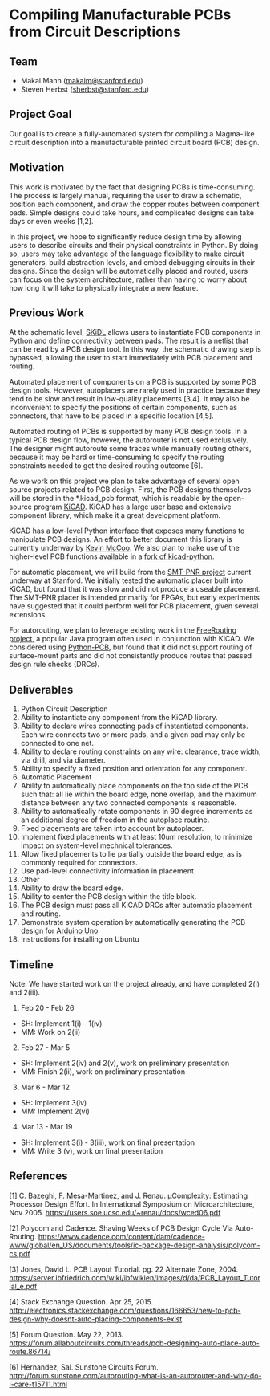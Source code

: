 # Compiling Manufacturable PCBs from Circuit Descriptions

## Team
* Makai Mann (makaim@stanford.edu)
* Steven Herbst (sherbst@stanford.edu)

## Project Goal
Our goal is to create a fully-automated system for compiling a Magma-like circuit description into a manufacturable printed circuit board (PCB) design.  

## Motivation
This work is motivated by the fact that designing PCBs is time-consuming.  The process is largely manual, requiring the user to draw a schematic, position each component, and draw the copper routes between component pads.  Simple designs could take hours, and complicated designs can take days or even weeks [1,2].

In this project, we hope to significantly reduce design time by allowing users to describe circuits and their physical constraints in Python.  By doing so, users may take advantage of the language flexibility to make circuit generators, build abstraction levels, and embed debugging circuits in their designs.  Since the design will be automatically placed and routed, users can focus on the system architecture, rather than having to worry about how long it will take to physically integrate a new feature.

## Previous Work
At the schematic level, [SKiDL](https://github.com/xesscorp/skidl) allows users to instantiate PCB components in Python and define connectivity between pads.  The result is a netlist that can be read by a PCB design tool.  In this way, the schematic drawing step is bypassed, allowing the user to start immediately with PCB placement and routing. 

Automated placement of components on a PCB is supported by some PCB design tools.  However, autoplacers are rarely used in practice because they tend to be slow and result in low-quality placements [3,4].  It may also be inconvenient to specify the positions of certain components, such as connectors, that have to be placed in a specific location [4,5].  

Automated routing of PCBs is supported by many PCB design tools.  In a typical PCB design flow, however, the autorouter is not used exclusively.  The designer might autoroute some traces while manually routing others, because it may be hard or time-consuming to specify the routing constraints needed to get the desired routing outcome [6].

As we work on this project we plan to take advantage of several open source projects related to PCB design.  First, the PCB designs themselves will be stored in the *.kicad_pcb format, which is readable by the open-source program [KiCAD](http://kicad-pcb.org).  KiCAD has a large user base and extensive component library, which make it a great development platform.

KiCAD has a low-level Python interface that exposes many functions to manipulate PCB designs.  An effort to better document this library is currently underway by [Kevin McCoo](https://kicad.mmccoo.com).  We also plan to make use of the higher-level PCB functions available in a [fork of kicad-python](https://github.com/hyOzd/kicad-python).  

For automatic placement, we will build from the [SMT-PNR project](https://github.com/cdonovick/SMT-PNR) current underway at Stanford.  We initially tested the automatic placer built into KiCAD, but found that it was slow and did not produce a useable placement.  The SMT-PNR placer is intended primarily for FPGAs, but early experiments have suggested that it could perform well for PCB placement, given several extensions.

For autorouting, we plan to leverage existing work in the [FreeRouting project](https://github.com/nikropht/FreeRouting), a popular Java program often used in conjunction with KiCAD.  We considered using [Python-PCB](https://github.com/vygr/Python-PCB), but found that it did not support routing of surface-mount parts and did not consistently produce routes that passed design rule checks (DRCs).

## Deliverables
1. Python Circuit Description
 1. Ability to instantiate any component from the KiCAD library.
 2. Ability to declare wires connecting pads of instantiated components.  Each wire connects two or more pads, and a given pad may only be connected to one net.
 3. Ability to declare routing constraints on any wire: clearance, trace width, via drill, and via diameter.
 4. Ability to specify a fixed position and orientation for any component.
2. Automatic Placement
 1. Ability to automatically place components on the top side of the PCB such that: all lie within the board edge, none overlap, and the maximum distance between any two connected components is reasonable.  
 2. Ability to automatically rotate components in 90 degree increments as an additional degree of freedom in the autoplace routine.
 3. Fixed placements are taken into account by autoplacer.
 4. Implement fixed placements with at least 10um resolution, to minimize impact on system-level mechnical tolerances.
 5. Allow fixed placements to lie partially outside the board edge, as is commonly required for connectors.
 6. Use pad-level connectivity information in placement
3. Other
 1. Ability to draw the board edge.
 2. Ability to center the PCB design within the title block.
 3. The PCB design must pass all KiCAD DRCs after automatic placement and routing.
 4. Demonstrate system operation by automatically generating the PCB design for [Arduino Uno](https://www.arduino.cc/en/uploads/Main/Arduino_Uno_Rev3-schematic.pdf)
 5. Instructions for installing on Ubuntu

## Timeline

Note: We have started work on the project already, and have completed 2(i) and 2(iii).

1. Feb 20 - Feb 26
 * SH: Implement 1(i) - 1(iv)
 * MM: Work on 2(ii)
2. Feb 27 - Mar 5
 * SH: Implement 2(iv) and 2(v), work on preliminary presentation
 * MM: Finish 2(ii), work on preliminary presentation
3. Mar 6 - Mar 12
 * SH: Implement 3(iv)
 * MM: Implement 2(vi)
4. Mar 13 - Mar 19
 * SH: Implement 3(i) - 3(iii), work on final presentation
 * MM: Write 3 (v), work on final presentation
 
## References

[1] C. Bazeghi, F. Mesa-Martinez, and J. Renau. µComplexity: Estimating Processor Design Effort. In International Symposium on Microarchitecture, Nov 2005. https://users.soe.ucsc.edu/~renau/docs/wced06.pdf

[2] Polycom and Cadence. Shaving Weeks of PCB Design Cycle Via Auto-Routing. https://www.cadence.com/content/dam/cadence-www/global/en_US/documents/tools/ic-package-design-analysis/polycom-cs.pdf

[3] Jones, David L. PCB Layout Tutorial. pg. 22 Alternate Zone, 2004. https://server.ibfriedrich.com/wiki/ibfwikien/images/d/da/PCB_Layout_Tutorial_e.pdf

[4] Stack Exchange Question. Apr 25, 2015. http://electronics.stackexchange.com/questions/166653/new-to-pcb-design-why-doesnt-auto-placing-components-exist

[5] Forum Question. May 22, 2013. https://forum.allaboutcircuits.com/threads/pcb-designing-auto-place-auto-route.86714/

[6] Hernandez, Sal. Sunstone Circuits Forum. http://forum.sunstone.com/autorouting-what-is-an-autorouter-and-why-do-i-care-t15711.html

